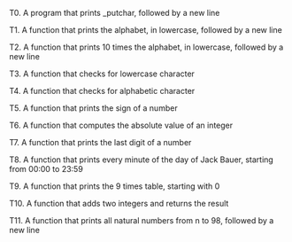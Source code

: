 T0. A program that prints _putchar, followed by a new line

T1. A function that prints the alphabet, in lowercase, followed by a new line

T2. A function that prints 10 times the alphabet, in lowercase, followed by a new line

T3. A function that checks for lowercase character

T4. A function that checks for alphabetic character

T5. A function that prints the sign of a number

T6. A function that computes the absolute value of an integer

T7. A function that prints the last digit of a number

T8. A function that prints every minute of the day of Jack Bauer, starting from 00:00 to 23:59

T9. A function that prints the 9 times table, starting with 0

T10. A function that adds two integers and returns the result

T11. A function that prints all natural numbers from n to 98, followed by a new line

